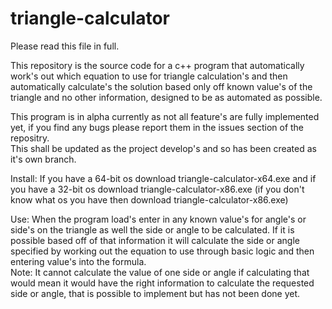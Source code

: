 # triangle-calculator

Please read this file in full.

This repository is the source code for a c++ program that automatically work's out which equation to use for triangle calculation's and then automatically calculate's the solution based only off known value's of the triangle and no other information, designed to be as automated as possible.

This program is in alpha currently as not all feature's are fully implemented yet, if you find any bugs please report them in the issues section of the repositry.  
This shall be updated as the project develop's and so has been created as it's own branch.

Install: If you have a 64-bit os download triangle-calculator-x64.exe and if you have a 32-bit os download triangle-calculator-x86.exe (if you don't know what os you have then download triangle-calculator-x86.exe)

Use: When the program load's enter in any known value's for angle's or side's on the triangle as well the side or angle to be calculated. If it is possible based off of that information it will calculate the side or angle specified by working out the equation to use through basic logic and then entering value's into the formula.  
Note: It cannot calculate the value of one side or angle if calculating that would mean it would have the right information to calculate the requested side or angle, that is possible to implement but has not been done yet.
